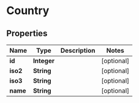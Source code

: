 
# Country

## Properties
Name | Type | Description | Notes
------------ | ------------- | ------------- | -------------
**id** | **Integer** |  |  [optional]
**iso2** | **String** |  |  [optional]
**iso3** | **String** |  |  [optional]
**name** | **String** |  |  [optional]



